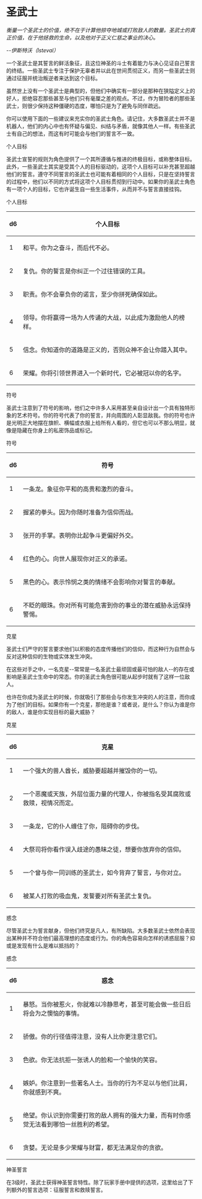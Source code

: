 # 圣武士

_衡量一个圣武士的价值，绝不在于计算他掠夺地城或打败敌人的数量。圣武士的真正价值，在于他拯救的生命，以及他对于正义仁慈之事业的决心。_

_--伊斯特沃（Isteval）_

&#x20;

一个圣武士是其誓言的鲜活象征，且这位神圣的斗士有着能力与决心见证自己誓言的终结。一些圣武士专注于保护无辜者并以此在世间贯彻正义，而另一些圣武士则通过征服并统治叛逆者来达到这个目标。

虽然世上没有一个圣武士是典型的，但他们中确实有一部分是那种在狭隘定义上的好人，拒绝容忍那些甚至与他们只有毫厘之差的观点。不过，作为冒险者的那些圣武士，则很少保持这种僵硬的态度，哪怕只是为了避免与同伴疏远。

你可以使用下面的一些建议来充实你的圣武士角色。请记住，大多数圣武士并不是机器人，他们的内心中也有怀疑与偏见、纠结与矛盾，就像其他人一样。有些圣武士有自己的想法，而这有时可能会与他们的誓言不一致。

&#x20;

个人目标

圣武士宣誓的规则为角色提供了一个其所遵循与推进的终极目标，或称整体目标。此外，一些圣武士其实是受其个人的目标驱动的，这项个人目标可以补充甚至超越他们的誓言。遵守不同誓言的圣武士也可能有着相同的个人目标，只是在坚持誓言的过程中，他们以不同的方式将这项个人目标贯彻到行动中。如果你的圣武士角色有一项个人的目标，它也许诞生自一些生活事件，从而并不与誓言直接挂钩。

&#x20;

个人目标

| <p> </p><p>d6</p> | <p> </p><p>个人目标</p>                          |
| ----------------- | -------------------------------------------- |
| <p> </p><p>1</p>  | <p> </p><p>和平。你为之奋斗，而后代不必。</p>               |
| <p> </p><p>2</p>  | <p> </p><p>复仇。你的誓言是你纠正一个过往错误的工具。</p>         |
| <p> </p><p>3</p>  | <p> </p><p>职责。你不会辜负你的诺言，至少你拼死确保如此。</p>       |
| <p> </p><p>4</p>  | <p> </p><p>领导。你将赢得一场为人传诵的大战，以此成为激励他人的榜样。</p> |
| <p> </p><p>5</p>  | <p> </p><p>信念。你知道你的道路是正义的，否则众神不会让你踏入其中。</p>  |
| <p> </p><p>6</p>  | <p> </p><p>荣耀。你将引领世界进入一个新时代，它必被冠以你的名字。</p>   |

&#x20;

&#x20;

符号

圣武士注意到了符号的影响，他们之中许多人采用甚至亲自设计出一个具有独特形象的艺术符号。你的符号代表了你的誓言，并向周围的人彰显敌我。你的符号也许是光明正大地摆在旗帜、横幅或衣服上给所有人看的，但它也可以不那么明显，就像是隐藏在你身上的私密饰品或标记。

&#x20;

符号

| <p> </p><p>d6</p> | <p> </p><p>符号</p>                              |
| ----------------- | ---------------------------------------------- |
| <p> </p><p>1</p>  | <p> </p><p>一条龙。象征你平和的高贵和激烈的奋斗。</p>             |
| <p> </p><p>2</p>  | <p> </p><p>握紧的拳头。因为你随时准备为信仰而战。</p>             |
| <p> </p><p>3</p>  | <p> </p><p>张开的手掌。表明你比起争斗更偏好外交。</p>             |
| <p> </p><p>4</p>  | <p> </p><p>红色的心。向世人展现你对正义的承诺。</p>              |
| <p> </p><p>5</p>  | <p> </p><p>黑色的心。表示怜悯之类的情绪不会影响你对誓言的奉献。</p>      |
| <p> </p><p>6</p>  | <p> </p><p>不眨的眼珠。你对所有可能危害到你的事业的潜在威胁永远保持警惕。</p> |

&#x20;

&#x20;

克星

圣武士们严守的誓言要求他们以积极的态度传播他们的信仰，而这种行为自然会与反对这种信仰的生物或实体发生冲突。

在这些对手之中，一名克星--常常是一名圣武士最顽固或最可怕的敌人--的存在或影响是圣武士生命中的常态。你的圣武士角色很可能从起步时就有了这样一位敌人。

也许在你成为圣武士的时候，你就吸引了那些会与你发生冲突的人的注意，而你成为了他们的目标。如果你有一个克星，那他是谁？或者说，是什么？你认为谁是你的敌人，谁是你实现目标的最大威胁？

&#x20;

克星

| <p> </p><p>d6</p> | <p> </p><p>克星</p>                                    |
| ----------------- | ---------------------------------------------------- |
| <p> </p><p>1</p>  | <p> </p><p>一个强大的兽人酋长，威胁要超越并摧毁你的一切。</p>               |
| <p> </p><p>2</p>  | <p> </p><p>一个恶魔或天族，外层位面力量的代理人，你被指名受其腐败或救赎，视情况而定。</p> |
| <p> </p><p>3</p>  | <p> </p><p>一条龙，它的仆人缠住了你，阻碍你的步伐。</p>                  |
| <p> </p><p>4</p>  | <p> </p><p>大祭司将你看作误入歧途的愚昧之徒，想要你放弃你的信仰。</p>           |
| <p> </p><p>5</p>  | <p> </p><p>一个曾与你一同训练的圣武士，如今背弃了誓言，与你对立。</p>           |
| <p> </p><p>6</p>  | <p> </p><p>被某人打败的吸血鬼，发誓要对所有圣武士复仇。</p>                |

&#x20;

惑念

尽管圣武士为誓言献身，但他们终究是凡人，有所缺陷。大多数圣武士依然会表现出某种并不符合他们最高理想的态度或行为。你的角色容易向怎样的诱惑屈服？抑或是发现有什么是难以抵挡的？

&#x20;

惑念

| <p> </p><p>d6</p> | <p> </p><p>惑念</p>                                          |
| ----------------- | ---------------------------------------------------------- |
| <p> </p><p>1</p>  | <p> </p><p>暴怒。当你被惹火，你就难以冷静思考，甚至可能会做一些日后将会为之懊恼的事情。</p>      |
| <p> </p><p>2</p>  | <p> </p><p>骄傲。你的行径值得注意，没有人比你更注意它们。</p>                     |
| <p> </p><p>3</p>  | <p> </p><p>色欲。你无法抗拒一张诱人的脸和一个愉快的笑容。</p>                     |
| <p> </p><p>4</p>  | <p> </p><p>嫉妒。你注意到一些著名人士。当你的行为不足以与他们比肩，你就感到不爽。</p>         |
| <p> </p><p>5</p>  | <p> </p><p>绝望。你认识到你需要打败的敌人拥有的强大力量，而有时你感觉无法看到哪怕一丝胜利的希望。</p> |
| <p> </p><p>6</p>  | <p> </p><p>贪婪。无论是多少荣耀与财富，都无法满足你的贪欲。</p>                    |

&#x20;

神圣誓言

&#x20;

在3级时，圣武士获得神圣誓言特性。除了玩家手册中提供的选项，这里给出了下列额外的誓言选项：征服誓言和救赎誓言。

&#x20;
